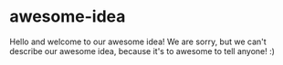 # awesome-idea
Hello and welcome to our awesome idea!
We are sorry, but we can't describe our awesome idea, because it's to awesome to tell anyone! :)
